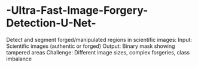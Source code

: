 # -Ultra-Fast-Image-Forgery-Detection-U-Net-
Detect and segment forged/manipulated regions in scientific images:  Input: Scientific images (authentic or forged) Output: Binary mask showing tampered areas Challenge: Different image sizes, complex forgeries, class imbalance
